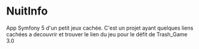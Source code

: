 # NuitInfo
App Symfony 5 d'un petit jeux cachée.
C'est un projet ayant quelques liens cachées a decouvrir et trouver le lien du jeu pour le défit de Trash_Game 3.0
